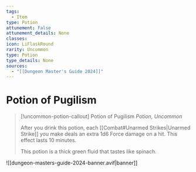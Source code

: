 ```yaml
---
tags:
  - Item
type: Potion
attunement: False
attunement_details: None
classes:
icon: LiFlaskRound
rarity: Uncommon
type: Potion
type_details: None
sources: 
  - "[[Dungeon Master's Guide 2024]]"
---
```

# Potion of Pugilism
>[!uncommon-potion-callout] Potion of Pugilism
>_Potion, Uncommon_
>
>After you drink this potion, each [[Combat#Unarmed Strikes\|Unarmed Strike]] you make deals an extra 1d6 Force damage on a hit. This effect lasts 10 minutes.
>
>This potion is a thick green fluid that tastes like spinach.
>


![[dungeon-masters-guide-2024-banner.avif|banner]]